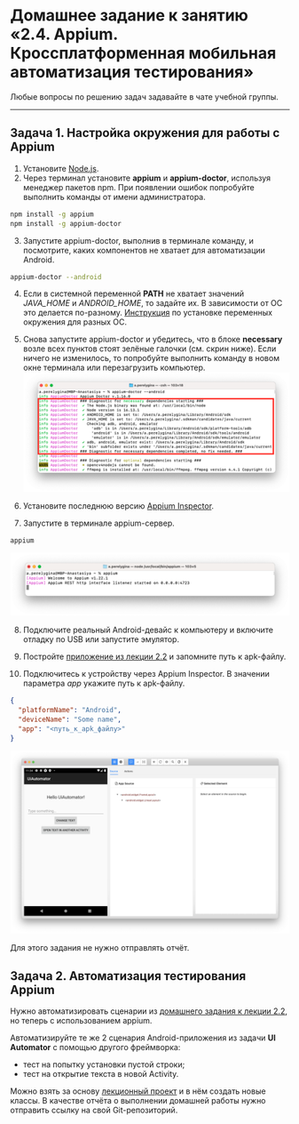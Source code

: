 # Домашнее задание к занятию «2.4. Appium. Кроссплатформенная мобильная автоматизация тестирования»

Любые вопросы по решению задач задавайте в чате учебной группы.

---

## Задача 1. Настройка окружения для работы с Appium

1. Установите [Node.js](https://nodejs.org/en/download/).
2. Через терминал установите **appium** и **appium-doctor**, используя менеджер пакетов npm. При появлении ошибок попробуйте выполнить команды от имени администратора.
```bash
npm install -g appium
npm install -g appium-doctor
```
3. Запустите appium-doctor, выполнив в терминале команду, и посмотрите, каких компонентов не хватает для автоматизации Android.
```bash
appium-doctor --android
```
4. Если в системной переменной **PATH** не хватает значений *JAVA_HOME* и *ANDROID_HOME*, то задайте их. В зависимости от ОС это делается по-разному. [Инструкция](https://www.baeldung.com/java-home-on-windows-7-8-10-mac-os-x-linux) по установке переменных окружения для разных ОС.

5. Снова запустите appium-doctor и убедитесь, что в блоке **necessary** возле всех пунктов стоят зелёные галочки (см. скрин ниже). Если ничего не изменилось, то попробуйте выполнить команду в новом окне терминала или перезагрузить компьютер.
![](screenshots/appium-doctor-android.png)

6. Установите последнюю версию [Appium Inspector](https://github.com/appium/appium-inspector/releases).

7. Запустите в терминале appium-сервер.
```bash
appium
```
![](screenshots/appium.png)

8. Подключите реальный Android-девайс к компьютеру и включите отладку по USB или запустите эмулятор.

9. Постройте [приложение из лекции 2.2](https://github.com/netology-code/mqa-homeworks/tree/main/2.2%20UI%20Automator/sample) и запомните путь к apk-файлу.

10. Подключитесь к устройству через Appium Inspector. В значении параметра *app* укажите путь к apk-файлу.
```json
{
  "platformName": "Android",
  "deviceName": "Some name",
  "app": "<путь_к_apk_файлу>"
}

```
![](screenshots/appium-inspector.png)

Для этого задания не нужно отправлять отчёт.

## Задача 2. Автоматизация тестирования Appium

Нужно автоматизировать сценарии из [домашнего задания к лекции 2.2](https://github.com/netology-code/mqa-homeworks/blob/main/2.2%20UI%20Automator/2.2.md), но теперь с использованием appium.

Автоматизируйте те же 2 сценария Android-приложения из задачи **UI Automator** с помощью другого фреймворка:
- тест на попытку установки пустой строки;
- тест на открытие текста в новой Activity.

Можно взять за основу [лекционный проект](calculator-appium-tests) и в нём создать новые классы. В качестве отчёта о выполнении домашней работы нужно отправить ссылку на свой Git-репозиторий.

